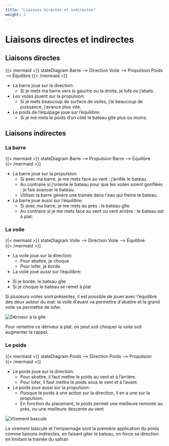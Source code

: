 ```yaml
---
title: "Liaisons directes et indirectes"
weight: 2
---
```

# Liaisons directes et indirectes

## Liaisons directes
{{< mermaid >}}
stateDiagram
    Barre --> Direction
    Voile --> Propulsion
    Poids --> Équilibre
{{< /mermaid >}}
* La barre joue sur la direction:
    - Si je mets ma barre vers la gauche ou la droite, je lofe ou j’abats.
* Les voiles jouent sur la propulsion:
    - Si je mets beaucoup de surface de voiles, j’ai beaucoup de puissance, j’avance plus vite.
* Le poids de l’équipage joue sur l’équilibre:
    - Si je me mets le poids d’un côté le bateau gîte plus ou moins.

## Liaisons indirectes

### La barre
{{< mermaid >}}
stateDiagram
    Barre --> Propulsion
    Barre --> Équilibre    
{{< /mermaid >}}

* La barre joue sur la propulsion:
    - Si avec ma barre, je me mets face au vent : j’arrête le bateau.
    - Au contraire si j’oriente le bateau pour que les voiles soient gonflées : je fais avancer le bateau.
    - Utiliser la barre génère une trainée dans l'eau qui freine le bateau.
* La barre joue aussi sur l’équilibre:
    - Si avec ma barre, je me mets au près : le bateau gîte.
    - Au contraire si je me mets face au vent ou vent arrière : le bateau est à plat.

### La voile
{{< mermaid >}}
stateDiagram
    Voile --> Direction
    Voile --> Équilibre    
{{< /mermaid >}}

* La voile joue sur la direction:
    - Pour abattre, je choque
    - Pour lofer, je borde
* La voile joue aussi sur l’équilibre:
 - Si je borde, le bateau gîte
 - Si je choque le bateau se remet à plat

Si plusieurs voiles sont présentes, il est possible de jouer avec l'équilibre des deux autour du mat:
la voile d'avant va permettre d'abattre et la grand voile va permettre de lofer.

![Dériveur à la gite](../images/gite.jpg)

Pour remettre ce dériveur à plat, on peut soit choquer la voile soit augmenter le rappel.

### Le poids
{{< mermaid >}}
stateDiagram
    Poids --> Direction
    Poids --> Propulsion    
{{< /mermaid >}}

* Le poids joue sur la direction:
    - Pour abattre, il faut mettre le poids au vent et à l’arrière.
    - Pour lofer, il faut mettre le poids sous le vent et à l’avant.
* Le poids joue aussi sur la propulsion:
    - Puisque le poids à une action sur la direction, il en a une sur la propulsion.
    - En fonction du placement, le poids permet une meilleure remonté au près, ou une meilleure descente au vent  

![Virement bascule](../images/virement-bascule.jpeg)

Le virement bascule et l'empannage sont la première application du poids comme liaisons indirectes, en faisant giter le bateau, on force sa direction en limitant la trainée du safran
